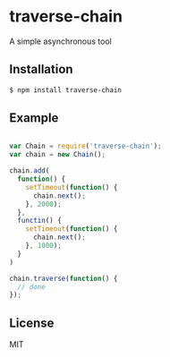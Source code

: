 # traverse-chain

A simple asynchronous tool 

## Installation

```bash
$ npm install traverse-chain
```

## Example

```javascript

var Chain = require('traverse-chain');
var chain = new Chain();

chain.add(
  function() {
    setTimeout(function() {
      chain.next();
    }, 2000);
  },
  functin() {
    setTimeout(function() {
      chain.next();
    }, 1000); 
  }
)

chain.traverse(function() {
  // done
});
```

## License
MIT
